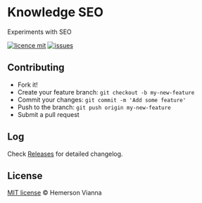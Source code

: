 # Knowledge SEO

Experiments with SEO

[![licence mit](https://img.shields.io/badge/license-MIT-blue.svg?style=flat-square)](http://hemersonvianna.mit-license.org/)
[![issues](https://img.shields.io/github/issues/descco-tools/knowledge-seo.svg?style=flat-square)](https://github.com/descco-tools/knowledge-seo/issues)

## Contributing

- Fork it!
- Create your feature branch: `git checkout -b my-new-feature`
- Commit your changes: `git commit -m 'Add some feature'`
- Push to the branch: `git push origin my-new-feature`
- Submit a pull request

## Log

Check [Releases](https://github.com/descco-tools/knowledge-seo/releases) for detailed changelog.

## License

[MIT license](http://hemersonvianna.mit-license.org/) © Hemerson Vianna